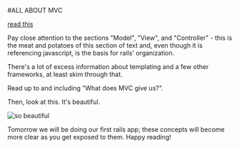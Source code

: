 #ALL ABOUT MVC

[read this](http://addyosmani.com/resources/essentialjsdesignpatterns/book/#detailmvc)

Pay close attention to the sections "Model", "View", and "Controller" - this is the meat and potatoes of this section of text and, even though it is referencing javascript, is the basis for rails' organization.

There's a lot of excess information about templating and a few other frameworks, at least skim through that.

Read up to and including "What does MVC give us?".

Then, look at this. It's beautiful.

![](https://github.com/ga-students/peach/blob/master/w10/d03/mvc_detailed-full.png "so beautiful")

Tomorrow we will be doing our first rails app; these concepts will become more clear as you get exposed to them. Happy reading!
